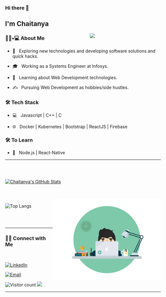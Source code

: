 ### Hi there 👋<h2> I'm Chaitanya</h2>

<img align='right' src="https://media.giphy.com/media/M9gbBd9nbDrOTu1Mqx/giphy.gif" width="230">

<h3> 👨🏻•💻 About Me </h3>



- 🤔 &nbsp; Exploring new technologies and developing software solutions and quick hacks.

- 🎓 &nbsp; Working as a Systems Engineer at Infosys.

- 🌱 &nbsp; Learning about Web Development technologies.

- ✍️ &nbsp; Pursuing Web Development as hobbies/side hustles.



<h3>🛠 Tech Stack</h3>



- 💻 &nbsp; Javascript | C++ | C

- 🌐 &nbsp; Docker | Kubernetes | Bootstrap | ReactJS | Firebase




<h3>🛠 To Learn</h3>

- 🔧 &nbsp; Node.js | React-Native

<hr>



<br/><br/>

[![Chaitanya's GitHub Stats](https://github-readme-stats.vercel.app/api?username=Chaitanya7666&show_icons=true)](https://github.com/Chaitanya7666)

<br/>

<br/>

<img src="https://github.com/nirala69/nirala69/blob/master/70804f7e25b11f29db904f2fa7b4cd9d.gif" width="350" align='right'>

![Top Langs](https://github-readme-stats.vercel.app/api/top-langs/?username=shivam0110&show_icons=true)

<br><br>



<hr>



<h3> 🤝🏻 Connect with Me </h3>

<br>



<p align="center">

<!-- <a href="https://shivammalpani.netlify.app/"><img alt="Website" src="https://img.shields.io/badge/shivammalpani.netlify.app-black?style=flat-square&logo=google-chrome"></a> -->

<a href="https://www.linkedin.com/in/chaitanya-j-1799791b4/"><img alt="LinkedIn" src="https://img.shields.io/badge/LinkedIn-Shivam%20Malpani-blue?style=flat-square&logo=linkedin"></a>

<!-- <a href="https://www.instagram.com/i__disbalance/"><img alt="Instagram" src="https://img.shields.io/badge/Instagram-i__disbalance-black?style=flat-square&logo=instagram"></a> -->

<a href="mailto:chaitu.y25@gmail.com"><img alt="Email" src="https://img.shields.io/badge/Email-chaitu.y25@gmail.com-blue?style=flat-square&logo=gmail"></a>

</p>





![Visitor count](https://visitor-badge.laobi.icu/badge?page_id=Chaitanya7666.Chaitanya7666)   <img src="https://media.giphy.com/media/dxn6fRlTIShoeBr69N/giphy.gif" width="30">





<hr>


